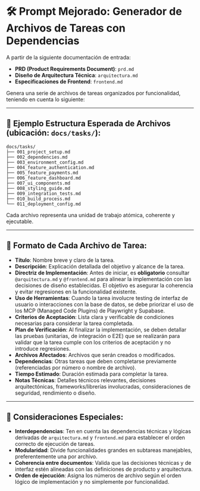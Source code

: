 # 🛠️ Prompt Mejorado: Generador de Archivos de Tareas con Dependencias

A partir de la siguiente documentación de entrada:

- **PRD (Product Requirements Document)**: `prd.md`
- **Diseño de Arquitectura Técnica**: `arquitectura.md`
- **Especificaciones de Frontend**: `frontend.md`

Genera una serie de archivos de tareas organizados por funcionalidad, teniendo en cuenta lo siguiente:

---

## 📁 Ejemplo Estructura Esperada de Archivos (ubicación: `docs/tasks/`):

```
docs/tasks/
├── 001_project_setup.md
├── 002_dependencies.md
├── 003_environment_config.md
├── 004_feature_authentication.md
├── 005_feature_payments.md
├── 006_feature_dashboard.md
├── 007_ui_components.md
├── 008_styling_guide.md
├── 009_integration_tests.md
├── 010_build_process.md
└── 011_deployment_config.md
```

Cada archivo representa una unidad de trabajo atómica, coherente y ejecutable.

---

## 📄 Formato de Cada Archivo de Tarea:

- **Título**: Nombre breve y claro de la tarea.
- **Descripción**: Explicación detallada del objetivo y alcance de la tarea.
- **Directriz de Implementación**: Antes de iniciar, es **obligatorio** consultar `@arquitectura.md` y `@frontend.md` para alinear la implementación con las decisiones de diseño establecidas. El objetivo es asegurar la coherencia y evitar regresiones en la funcionalidad existente.
- **Uso de Herramientas**: Cuando la tarea involucre testing de interfaz de usuario o interacciones con la base de datos, se debe priorizar el uso de los MCP (Managed Code Plugins) de Playwright y Supabase.
- **Criterios de Aceptación**: Lista clara y verificable de condiciones necesarias para considerar la tarea completada.
- **Plan de Verificación**: Al finalizar la implementación, se deben detallar las pruebas (unitarias, de integración o E2E) que se realizarán para validar que la tarea cumple con los criterios de aceptación y no introduce regresiones.
- **Archivos Afectados**: Archivos que serán creados o modificados.
- **Dependencias**: Otras tareas que deben completarse previamente (referenciadas por número o nombre de archivo).
- **Tiempo Estimado**: Duración estimada para completar la tarea.
- **Notas Técnicas**: Detalles técnicos relevantes, decisiones arquitectónicas, frameworks/librerías involucradas, consideraciones de seguridad, rendimiento o diseño.

---

## 🧠 Consideraciones Especiales:

- **Interdependencias**: Ten en cuenta las dependencias técnicas y lógicas derivadas de `arquitectura.md` y `frontend.md` para establecer el orden correcto de ejecución de tareas.
- **Modularidad**: Divide funcionalidades grandes en subtareas manejables, preferentemente una por archivo.
- **Coherencia entre documentos**: Valida que las decisiones técnicas y de interfaz estén alineadas con las definiciones de producto y arquitectura.
- **Orden de ejecución**: Asigna los números de archivo según el orden lógico de implementación y no simplemente por funcionalidad.
